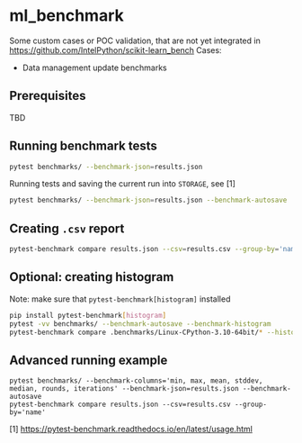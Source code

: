 # ml_benchmark
Some custom cases or POC validation, that are not yet integrated in https://github.com/IntelPython/scikit-learn_bench 
Cases:
* Data management update benchmarks

## Prerequisites
TBD

## Running benchmark tests
```bash
pytest benchmarks/ --benchmark-json=results.json
```
Running tests and saving the current run into `STORAGE`, see [1]
```bash
pytest benchmarks/ --benchmark-json=results.json --benchmark-autosave
```

## Creating `.csv` report
```bash
pytest-benchmark compare results.json --csv=results.csv --group-by='name'
```

## Optional: creating histogram
Note: make sure that `pytest-benchmark[histogram]` installed
```bash
pip install pytest-benchmark[histogram]
pytest -vv benchmarks/ --benchmark-autosave --benchmark-histogram
pytest-benchmark compare .benchmarks/Linux-CPython-3.10-64bit/* --histogram
```

## Advanced running example
```
pytest benchmarks/ --benchmark-columns='min, max, mean, stddev, median, rounds, iterations' --benchmark-json=results.json --benchmark-autosave
pytest-benchmark compare results.json --csv=results.csv --group-by='name'
```


[1] https://pytest-benchmark.readthedocs.io/en/latest/usage.html